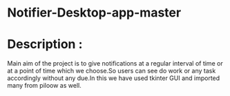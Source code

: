 # Notifier-Desktop-app-master
# Description :
Main aim of the project is to give notifications at a regular interval of time or at a point of time which we choose.So users can see do work or any task accordingly without any due.In this we have used tkinter GUI and imported many from piloow as well.
